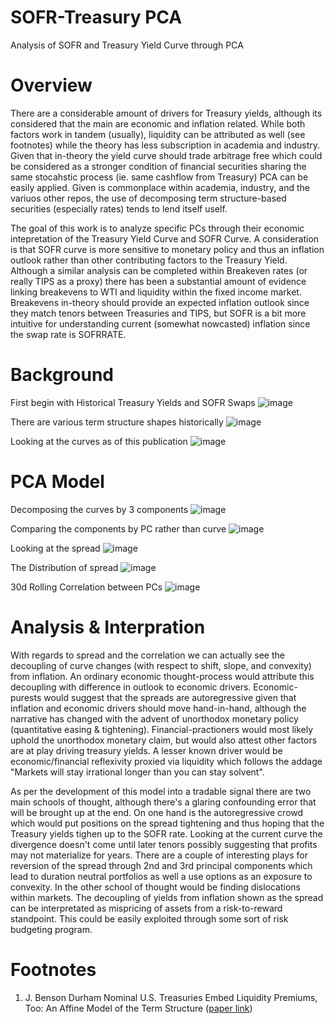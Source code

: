 # SOFR-Treasury PCA
Analysis of SOFR and Treasury Yield Curve through PCA

# Overview
There are a considerable amount of drivers for Treasury yields, although its considered that the main are economic and inflation related. While both factors work in tandem (usually), liquidity can be attributed as well (see footnotes) while the theory has less subscription in academia and industry. Given that in-theory the yield curve should trade arbitrage free which could be considered as a stronger condition of financial securities sharing the same stocahstic process (ie. same cashflow from Treasury) PCA can be easily applied. Given is commonplace within academia, industry, and the variuos other repos, the use of decomposing term structure-based securities (especially rates) tends to lend itself uself. 

The goal of this work is to analyze specific PCs through their economic intepretation of the Treasury Yield Curve and SOFR Curve. A consideration is that SOFR curve is more sensitive to monetary policy and thus an inflation outlook rather than other contributing factors to the Treasury Yield. Although a similar analysis can be completed within Breakeven rates (or really TIPS as a proxy) there has been a substantial amount of evidence linking breakevens to WTI and liquidity within the fixed income market. Breakevens in-theory should provide an expected inflation outlook since they match tenors between Treasuries and TIPS, but SOFR is a bit more intuitive for understanding current (somewhat nowcasted) inflation since the swap rate is SOFRRATE. 

# Background
First begin with Historical Treasury Yields and SOFR Swaps 
![image](https://github.com/diegodalvarez/SOFRTreasuryPCA/assets/48641554/07dd2e70-e6d5-403c-8a1f-b08a34b962f9)

There are various term structure shapes historically 
![image](https://github.com/diegodalvarez/SOFRTreasuryPCA/assets/48641554/ea0e6e9e-5d58-4117-b953-63ed59d5df8e)

Looking at the curves as of this publication
![image](https://github.com/diegodalvarez/SOFRTreasuryPCA/assets/48641554/61566392-0667-4d72-a6af-e6e1310cd5da)

# PCA Model
Decomposing the curves by 3 components 
![image](https://github.com/diegodalvarez/SOFRTreasuryPCA/assets/48641554/687d9962-f0ba-4657-ba64-f53e92ba0489)

Comparing the components by PC rather than curve
![image](https://github.com/diegodalvarez/SOFRTreasuryPCA/assets/48641554/fd549cb6-cc07-41ad-8e0d-cfff253fc859)

Looking at the spread
![image](https://github.com/diegodalvarez/SOFRTreasuryPCA/assets/48641554/4732ee18-ec47-4ce8-b4a2-b9d972c772b7)

The Distribution of spread
![image](https://github.com/diegodalvarez/SOFRTreasuryPCA/assets/48641554/f429e610-da51-4a15-9ad4-eb73cf1c6826)

30d Rolling Correlation between PCs
![image](https://github.com/diegodalvarez/SOFRTreasuryPCA/assets/48641554/78ccc824-afe0-4b9f-8105-1632b65f1ee9)

# Analysis & Interpration
With regards to spread and the correlation we can actually see the decoupling of curve changes (with respect to shift, slope, and convexity) from inflation. An ordinary economic thought-process would attribute this decoupling with difference in outlook to economic drivers. Economic-purests would suggest that the spreads are autoregressive given that inflation and economic drivers should move hand-in-hand, although the narrative has changed with the advent of unorthodox monetary policy (quantitative easing & tightening). Financial-practioners would most likely uphold the unorthodox monetary claim, but would also attest other factors are at play driving treasury yields. A lesser known driver would be economic/financial reflexivity proxied via liquidity which follows the addage "Markets will stay irrational longer than you can stay solvent".

As per the development of this model into a tradable signal there are two main schools of thought, although there's a glaring confounding error that will be brought up at the end. On one hand is the autoregressive crowd which would put positions on the spread tightening and thus hoping that the Treasury yields tighen up to the SOFR rate. Looking at the current curve the divergence doesn't come until later tenors possibly suggesting that profits may not materialize for years. There are a couple of interesting plays for reversion of the spread through 2nd and 3rd principal components which lead to duration neutral portfolios as well a use options as an exposure to convexity. In the other school of thought would be finding dislocations within markets. The decoupling of yields from inflation shown as the spread can be interpretated as mispricing of assets from a risk-to-reward standpoint. This could be easily exploited through some sort of risk budgeting program. 

# Footnotes
1. J. Benson Durham Nominal U.S. Treasuries Embed Liquidity Premiums, Too: An Affine Model of the Term Structure ([paper link](https://papers.ssrn.com/sol3/papers.cfm?abstract_id=4086033#:~:text=Second%2C%20counter%2Dcyclicality%20of%20required,term%20premiums%2C%20not%20liquidity%20premiums))
